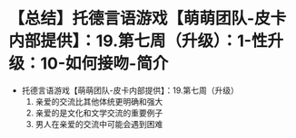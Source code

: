 # 【总结】托德言语游戏【萌萌团队-皮卡内部提供】：19.第七周（升级）：1-性升级：10-如何接吻-简介

-   托德言语游戏【萌萌团队-皮卡内部提供】：19.第七周（升级）
    1.  亲爱的交流比其他体统更明确和强大
    2.  亲爱的是文化和文学交流的重要例子
    3.  男人在亲爱的交流中可能会遇到困难